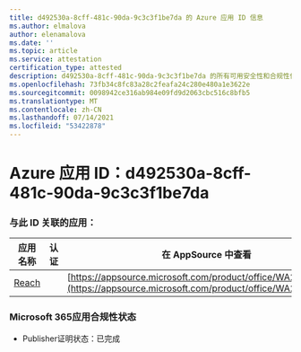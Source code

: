 ```yaml
---
title: d492530a-8cff-481c-90da-9c3c3f1be7da 的 Azure 应用 ID 信息
ms.author: elmalova
author: elenamalova
ms.date: ''
ms.topic: article
ms.service: attestation
certification_type: attested
description: d492530a-8cff-481c-90da-9c3c3f1be7da 的所有可用安全性和合规性信息。
ms.openlocfilehash: 73fb34c8fc83a28c2feafa24c280e480a1e3622e
ms.sourcegitcommit: 0098942ce316ab984e09fd9d2063cbc516c8bfb5
ms.translationtype: MT
ms.contentlocale: zh-CN
ms.lasthandoff: 07/14/2021
ms.locfileid: "53422878"
---
```

# <a name="azure-app-id-d492530a-8cff-481c-90da-9c3c3f1be7da"></a>Azure 应用 ID：d492530a-8cff-481c-90da-9c3c3f1be7da


### <a name="apps-associated-with-this-id"></a>与此 ID 关联的应用：
| **应用名称** | **认证** | **在 AppSource 中查看** |
|-|-|-|
| [Reach](https://docs.microsoft.com/en-us/microsoft-365-app-certification/forward/WA200002045) |  | [https://appsource.microsoft.com/product/office/WA200002045](https://appsource.microsoft.com/product/office/WA200002045) |

### <a name="microsoft-365-app-compliance-status"></a>Microsoft 365应用合规性状态
- Publisher证明状态：已完成
